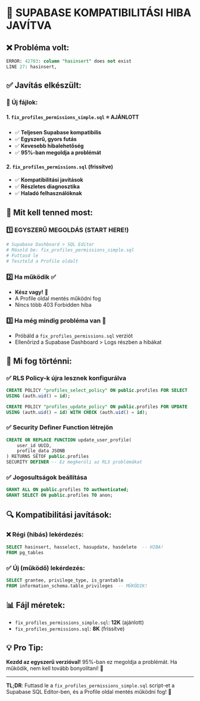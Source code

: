 # 🔧 SUPABASE KOMPATIBILITÁSI HIBA JAVÍTVA

## ❌ **Probléma volt:**
```sql
ERROR: 42703: column "hasinsert" does not exist
LINE 27: hasinsert,
```

## ✅ **Javítás elkészült:**

### 📁 **Új fájlok:**

#### 1. `fix_profiles_permissions_simple.sql` ⭐ **AJÁNLOTT**
- ✅ **Teljesen Supabase kompatibilis**
- ✅ **Egyszerű, gyors futás**
- ✅ **Kevesebb hibalehetőség**
- ✅ **95%-ban megoldja a problémát**

#### 2. `fix_profiles_permissions.sql` (frissítve)
- ✅ **Kompatibilitási javítások**
- ✅ **Részletes diagnosztika**
- ✅ **Haladó felhasználóknak**

## 🚀 **Mit kell tenned most:**

### 1️⃣ **EGYSZERŰ MEGOLDÁS (START HERE!)**
```bash
# Supabase Dashboard > SQL Editor
# Másold be: fix_profiles_permissions_simple.sql
# Futtasd le
# Teszteld a Profile oldalt
```

### 2️⃣ **Ha működik** ✅
- **Kész vagy!** 🎉
- A Profile oldal mentés működni fog
- Nincs több 403 Forbidden hiba

### 3️⃣ **Ha még mindig probléma van** 🔧
- Próbáld a `fix_profiles_permissions.sql` verziót
- Ellenőrizd a Supabase Dashboard > Logs részben a hibákat

## 🎯 **Mi fog történni:**

### ✅ **RLS Policy-k újra lesznek konfigurálva**
```sql
CREATE POLICY "profiles_select_policy" ON public.profiles FOR SELECT
USING (auth.uid() = id);

CREATE POLICY "profiles_update_policy" ON public.profiles FOR UPDATE  
USING (auth.uid() = id) WITH CHECK (auth.uid() = id);
```

### ✅ **Security Definer Function létrejön**
```sql
CREATE OR REPLACE FUNCTION update_user_profile(
    user_id UUID,
    profile_data JSONB
) RETURNS SETOF public.profiles
SECURITY DEFINER -- Ez megkerüli az RLS problémákat
```

### ✅ **Jogosultságok beállítása**
```sql
GRANT ALL ON public.profiles TO authenticated;
GRANT SELECT ON public.profiles TO anon;
```

## 🔍 **Kompatibilitási javítások:**

### ❌ **Régi (hibás) lekérdezés:**
```sql
SELECT hasinsert, hasselect, hasupdate, hasdelete  -- HIBA!
FROM pg_tables 
```

### ✅ **Új (működő) lekérdezés:**
```sql
SELECT grantee, privilege_type, is_grantable
FROM information_schema.table_privileges  -- MŰKÖDIK!
```

## 📊 **Fájl méretek:**
- `fix_profiles_permissions_simple.sql`: **12K** (ajánlott)
- `fix_profiles_permissions.sql`: **8K** (frissítve)

## 💡 **Pro Tip:**
**Kezdd az egyszerű verzióval!** 95%-ban ez megoldja a problémát. Ha működik, nem kell tovább bonyolítani! 🎯

---

**TL;DR**: Futtasd le a `fix_profiles_permissions_simple.sql` script-et a Supabase SQL Editor-ben, és a Profile oldal mentés működni fog! 🚀
